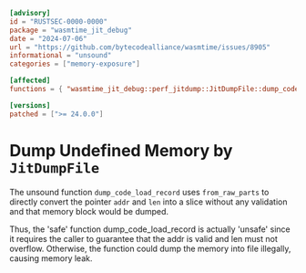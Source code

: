 ```toml
[advisory]
id = "RUSTSEC-0000-0000"
package = "wasmtime_jit_debug"
date = "2024-07-06"
url = "https://github.com/bytecodealliance/wasmtime/issues/8905"
informational = "unsound"
categories = ["memory-exposure"]

[affected]
functions = { "wasmtime_jit_debug::perf_jitdump::JitDumpFile::dump_code_load_record" = ["<= 24.0.0"] }

[versions]
patched = [">= 24.0.0"]
```

# Dump Undefined Memory by `JitDumpFile`

The unsound function `dump_code_load_record` uses `from_raw_parts` to directly convert 
the pointer `addr` and `len` into a slice without any validation and that memory block 
would be dumped.

Thus, the 'safe' function dump_code_load_record is actually 'unsafe' since it requires 
the caller to guarantee that the addr is valid and len must not overflow.
Otherwise, the function could dump the memory into file illegally, causing memory leak.
